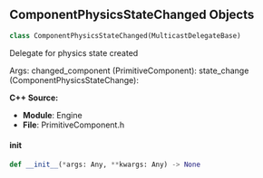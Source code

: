 ## ComponentPhysicsStateChanged Objects

```python
class ComponentPhysicsStateChanged(MulticastDelegateBase)
```

Delegate for physics state created

Args:
    changed_component (PrimitiveComponent): 
    state_change (ComponentPhysicsStateChange):

**C++ Source:**

- **Module**: Engine
- **File**: PrimitiveComponent.h

<a id="unreal.ComponentPhysicsStateChanged.__init__"></a>

#### __init__

```python
def __init__(*args: Any, **kwargs: Any) -> None
```

<a id="unreal.ComponentSleepSignature"></a>